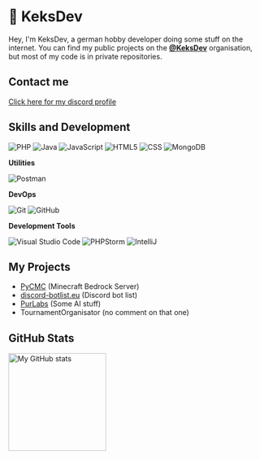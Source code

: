 # 🍪 KeksDev
Hey, I'm KeksDev, a german hobby developer doing some stuff on the internet.
You can find my public projects on the [**@KeksDev**](https://github.com/keksdev) organisation, but most of my code is in private repositories.

## Contact me
<a href="https://discord.com/users/516169560609783809">
		Click here for my discord profile
</a>

## Skills and Development

![PHP](https://img.shields.io/badge/PHP-777BB4?style=for-the-badge&logo=php&logoColor=white)
![Java](https://img.shields.io/badge/Java-007396?style=for-the-badge&logo=java&logoColor=white)
![JavaScript](https://img.shields.io/badge/JavaScript-F7DF1E?style=for-the-badge&logo=javascript&logoColor=black)
![HTML5](https://img.shields.io/badge/HTML5-E34F26?style=for-the-badge&logo=html5&logoColor=white)
![CSS](https://img.shields.io/badge/CSS-1572B6?style=for-the-badge&logo=css3&logoColor=white)
![MongoDB](https://img.shields.io/badge/MongoDB-4479A1?style=for-the-badge&logo=mongodb&logoColor=white)

**Utilities**

![Postman](https://img.shields.io/badge/Postman-FF6C37?style=for-the-badge&logo=postman&logoColor=white)

**DevOps**

![Git](https://img.shields.io/badge/Git-F05032?style=for-the-badge&logo=git&logoColor=white)
![GitHub](https://img.shields.io/badge/GitHub-181717?style=for-the-badge&logo=github&logoColor=white)

**Development Tools**

![Visual Studio Code](https://img.shields.io/badge/Visual%20Studio%20Code-007ACC?style=for-the-badge&logo=visual-studio-code&logoColor=white)
![PHPStorm](https://img.shields.io/badge/PHPStorm-000000?style=for-the-badge&logo=phpstorm&logoColor=white)
![IntelliJ](https://img.shields.io/badge/IntelliJ-000000?style=for-the-badge&logo=intellij&logoColor=white)

## My Projects
- [PyCMC](https://discord.gg/pycmc) (Minecraft Bedrock Server)
- [discord-botlist.eu](https://discord-botlist.eu/) (Discord bot list)
- [PurLabs](https://purlabs.xyz) (Some AI stuff)
- TournamentOrganisator (no comment on that one)

## GitHub Stats
<img alt="My GitHub stats" src="https://github-readme-stats.vercel.app/api?username=tunikakeks&show_icons=true&bg_color=00000000&title_color=f1f1f1&text_color=8491a0&icon_color=576CEC&hide_border=true" height="192px"/>
